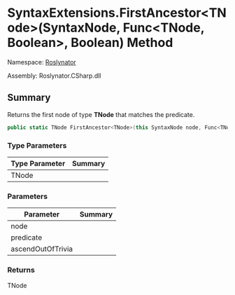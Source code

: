 # SyntaxExtensions\.FirstAncestor\<TNode>\(SyntaxNode, Func\<TNode, Boolean>, Boolean\) Method

Namespace: [Roslynator](../../README.md)

Assembly: Roslynator\.CSharp\.dll

## Summary

Returns the first node of type **TNode** that matches the predicate\.

```csharp
public static TNode FirstAncestor<TNode>(this SyntaxNode node, Func<TNode, bool> predicate = null, bool ascendOutOfTrivia = true) where TNode : SyntaxNode
```

### Type Parameters

| Type Parameter | Summary |
| -------------- | ------- |
| TNode | |

### Parameters

| Parameter | Summary |
| --------- | ------- |
| node | |
| predicate | |
| ascendOutOfTrivia | |

### Returns

TNode




